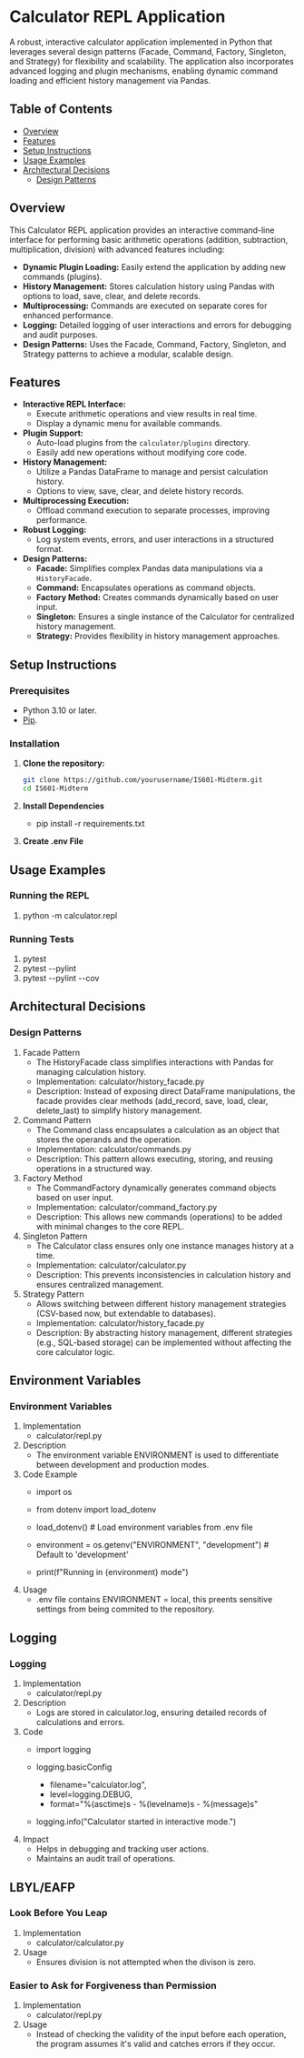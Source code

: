 # Calculator REPL Application

A robust, interactive calculator application implemented in Python that leverages several design patterns (Facade, Command, Factory, Singleton, and Strategy) for flexibility and scalability. The application also incorporates advanced logging and plugin mechanisms, enabling dynamic command loading and efficient history management via Pandas.

## Table of Contents

- [Overview](#overview)
- [Features](#features)
- [Setup Instructions](#setup-instructions)
- [Usage Examples](#usage-examples)
- [Architectural Decisions](#architectural-decisions)
  - [Design Patterns](#design-patterns)

## Overview

This Calculator REPL application provides an interactive command-line interface for performing basic arithmetic operations (addition, subtraction, multiplication, division) with advanced features including:
- **Dynamic Plugin Loading:** Easily extend the application by adding new commands (plugins).
- **History Management:** Stores calculation history using Pandas with options to load, save, clear, and delete records.
- **Multiprocessing:** Commands are executed on separate cores for enhanced performance.
- **Logging:** Detailed logging of user interactions and errors for debugging and audit purposes.
- **Design Patterns:** Uses the Facade, Command, Factory, Singleton, and Strategy patterns to achieve a modular, scalable design.

## Features

- **Interactive REPL Interface:**  
  - Execute arithmetic operations and view results in real time.
  - Display a dynamic menu for available commands.
- **Plugin Support:**  
  - Auto-load plugins from the `calculator/plugins` directory.
  - Easily add new operations without modifying core code.
- **History Management:**  
  - Utilize a Pandas DataFrame to manage and persist calculation history.
  - Options to view, save, clear, and delete history records.
- **Multiprocessing Execution:**  
  - Offload command execution to separate processes, improving performance.
- **Robust Logging:**  
  - Log system events, errors, and user interactions in a structured format.
- **Design Patterns:**  
  - **Facade:** Simplifies complex Pandas data manipulations via a `HistoryFacade`.
  - **Command:** Encapsulates operations as command objects.
  - **Factory Method:** Creates commands dynamically based on user input.
  - **Singleton:** Ensures a single instance of the Calculator for centralized history management.
  - **Strategy:** Provides flexibility in history management approaches.

## Setup Instructions

### Prerequisites

- Python 3.10 or later.
- [Pip](https://pip.pypa.io/en/stable/installation/).

### Installation

1. **Clone the repository:**

   ```bash
   git clone https://github.com/yourusername/IS601-Midterm.git
   cd IS601-Midterm

2. **Install Dependencies**
    - pip install -r requirements.txt

3. **Create .env File**

## Usage Examples

### Running the REPL
1. python -m calculator.repl 

### Running Tests
1. pytest
2. pytest --pylint
3. pytest --pylint --cov

## Architectural Decisions

### Design Patterns
1. Facade Pattern
    - The HistoryFacade class simplifies interactions with Pandas for managing calculation history.
    - Implementation: calculator/history_facade.py
    - Description: Instead of exposing direct DataFrame manipulations, the facade provides clear methods (add_record, save, load, clear, delete_last) to simplify history management.
2. Command Pattern
    - The Command class encapsulates a calculation as an object that stores the operands and the operation.
    - Implementation: calculator/commands.py
    - Description: This pattern allows executing, storing, and reusing operations in a structured way.
3. Factory Method
    - The CommandFactory dynamically generates command objects based on user input.
    - Implementation: calculator/command_factory.py
    - Description: This allows new commands (operations) to be added with minimal changes to the core REPL.
4. Singleton Pattern
    - The Calculator class ensures only one instance manages history at a time.
    - Implementation: calculator/calculator.py
    - Description: This prevents inconsistencies in calculation history and ensures centralized management.
5. Strategy Pattern
    - Allows switching between different history management strategies (CSV-based now, but extendable to databases).
    - Implementation: calculator/history_facade.py
    - Description: By abstracting history management, different strategies (e.g., SQL-based storage) can be implemented without affecting the core calculator logic.

## Environment Variables

### Environment Variables

1. Implementation
    - calculator/repl.py
2. Description
    - The environment variable ENVIRONMENT is used to differentiate between development and production modes.
3. Code Example
    - import os
    - from dotenv import load_dotenv

    - load_dotenv()  # Load environment variables from .env file

    - environment = os.getenv("ENVIRONMENT", "development")  # Default to 'development'
    - print(f"Running in {environment} mode")
4. Usage
    - .env file contains ENVIRONMENT = local, this preents sensitive settings from being commited to the repository.

## Logging

### Logging
1. Implementation
    - calculator/repl.py
2. Description
    - Logs are stored in calculator.log, ensuring detailed records of calculations and errors.
3. Code
    - import logging

    - logging.basicConfig
        - filename="calculator.log",
        - level=logging.DEBUG,
        - format="%(asctime)s - %(levelname)s - %(message)s"
     - logging.info("Calculator started in interactive mode.")
4. Impact
    - Helps in debugging and tracking user actions.
    - Maintains an audit trail of operations.

## LBYL/EAFP

### Look Before You Leap
1. Implementation
    - calculator/calculator.py
2. Usage
    - Ensures division is not attempted when the divison is zero.

### Easier to Ask for Forgiveness than Permission
1. Implementation
    - calculator/repl.py
2. Usage
    - Instead of checking the validity of the input before each operation, the program assumes it's valid and catches errors if they occur.